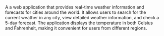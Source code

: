 A a web application that provides real-time weather information and forecasts for cities around the world.
It allows users to search for the current weather in any city, view detailed weather information, and check a 5-day forecast. 
The application displays the temperature in both Celsius and Fahrenheit, making it convenient for users from different regions.